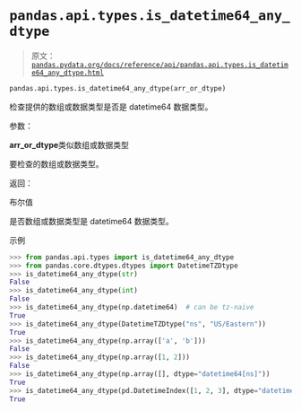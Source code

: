 # `pandas.api.types.is_datetime64_any_dtype`

> 原文：[`pandas.pydata.org/docs/reference/api/pandas.api.types.is_datetime64_any_dtype.html`](https://pandas.pydata.org/docs/reference/api/pandas.api.types.is_datetime64_any_dtype.html)

```py
pandas.api.types.is_datetime64_any_dtype(arr_or_dtype)
```

检查提供的数组或数据类型是否是 datetime64 数据类型。

参数：

**arr_or_dtype**类似数组或数据类型

要检查的数组或数据类型。

返回：

布尔值

是否数组或数据类型是 datetime64 数据类型。

示例

```py
>>> from pandas.api.types import is_datetime64_any_dtype
>>> from pandas.core.dtypes.dtypes import DatetimeTZDtype
>>> is_datetime64_any_dtype(str)
False
>>> is_datetime64_any_dtype(int)
False
>>> is_datetime64_any_dtype(np.datetime64)  # can be tz-naive
True
>>> is_datetime64_any_dtype(DatetimeTZDtype("ns", "US/Eastern"))
True
>>> is_datetime64_any_dtype(np.array(['a', 'b']))
False
>>> is_datetime64_any_dtype(np.array([1, 2]))
False
>>> is_datetime64_any_dtype(np.array([], dtype="datetime64[ns]"))
True
>>> is_datetime64_any_dtype(pd.DatetimeIndex([1, 2, 3], dtype="datetime64[ns]"))
True 
```
